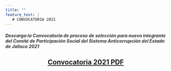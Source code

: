 ```yaml
---
title: ""
feature_text: |
   # CONVOCATORIA 2021
---
```

<!--
Descarga la **Convocatoria de proceso de selección para nuevo integrante del Comité de Participación Social del Sistema Anticorrupción del Estado de Jalisco 2020.** [Descargar aquí]({{ site.url }}/documentos/Convocatoria_para conformacion_del CPS_2019_V1.pdf).
-->
<p></p>
<p></p>
<p></p>

<h5 style="color: #333333;">Descarga la Convocatoria de proceso de selección para nuevo integrante
del Comité de Participación Social del Sistema Anticorrupción del
Estado de Jalisco 2021</h5>
<h2 style="text-align:center;"><a target="_blank" href="http://comisionsaejalisco.org/documentos/Convocatoria_para_conformacion_del_CPS_2021.pdf">Convocatoria 2021 PDF</a></h2>


<p></p>

<!--
<a href="https://www.youtube.com/watch?v=R1uXrYPzzJI"><span class="specialunderline2" style="line-height: 1rem;"> <b>23 de octubre de 2019</b></span></a>
{% include video.html id="R1uXrYPzzJI" %}
-->

<p></p>
<p></p>
